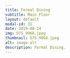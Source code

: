 ```yaml
---
title: Formal Dining
subtitle: Main Floor
layout: default
modal-id: 31
date: 2019-08-24
img: D75_9968.jpeg
thumbnail: D75_9968.jpeg
alt: image-alt
description: Formal Dining.
---
```

